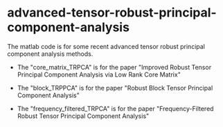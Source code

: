 # advanced-tensor-robust-principal-component-analysis

The matlab code is for some recent advanced tensor robust principal component analysis methods.

- The "core_matrix_TRPCA" is for the paper "Improved Robust Tensor Principal Component Analysis via Low Rank Core Matrix"

- The "block_TRPPCA" is for the paper "Robust Block Tensor Principal Component Analysis"

- The "frequency_filtered_TRPCA" is for the paper "Frequency-Filtered Robust Tensor Principal Component Analysis"
